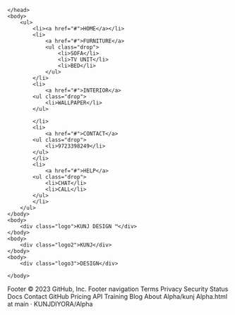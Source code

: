 <html>
    <head>
          
<style>
    *{
    margin: 0;
    padding: 0;
}

.logo{
    color: chocolate;
    font-size: 0.5cm;
    padding: 25px 25px;
}

.logo2{
    font-size: 2.75cm;
    color: black;
    padding-top: 150px;
    padding-left: 550px;
}

.logo3{
    font-size: 2.75cm;
    color: cyan;
    padding-top: 0px;
    padding-left: 550px;
}

ul {
    
    margin-right: 20px;
    float: right;
    position: relative;
    list-style: none;
    background-color: white;
    border: 1px;
}

ul li{
    
    margin-top: 10px;
    margin-bottom: 0px;
    display: inline-block;
    padding-left: 10px;
    position: relative;
    border: 10px 10px solid burlywood;
}

ul li a{
    background: #262626;
    width: 120px;
    border: 1px solid #fff;
    height: 50px;
    line-height: 50px;
    display: block;
    color:white;
    text-decoration: none;
    text-align: center;
    font-size: 20px;
   
}


ul ul li {
    background: #262626;
    width: 100px;
    border: 1px solid #fff;
    height: 50px;
    line-height: 50px;
    width: 120px;;
    text-align: left;
    font-size: 20px;
}


ul li ul.drop li{
    display: block;
}

ul li ul.drop {
    width: 100%;
    background-color: #22438C;
    position: absolute;
    z-index: 999;
    display: none;
}

ul li a:hover{
    background-color: blueviolet;
    color: white;
}

ul li:hover ul.drop{
    background-color:white;
    color: white;
    display: block;
}

ul ul.drop li:hover{
    background-color: blueviolet;
    color: white;
}
</style>

    </head>
    <body>
        <ul>
            <li><a href="#">HOME</a></li>
            <li>
                <a href="#">FURNITURE</a>
                <ul class="drop">
                    <li>SOFA</li>
                    <li>TV UNIT</li>
                    <li>BED</li>
                </ul>
            </li>
            <li>
                <a href="#">INTERIOR</a>
            <ul class="drop">
                <li>WALLPAPER</li>
            </ul>
            
            </li>
            <li>
                <a href="#">CONTACT</a>
            <ul class="drop">
                <li>9723398249</li>
            </ul>
            </li>
            <li>
                <a href="#">HELP</a>
            <ul class="drop"> 
                <li>CHAT</li>
                <li>CALL</li>
            </ul>
            </li>
        </ul>
    </body>
    <body>
        <div class="logo">KUNJ DESIGN ™</div>
    </body>
    <body>
        <div class="logo2">KUNJ</div>
    </body>
    <body>
        <div class="logo3">DESIGN</div>
        
    </body>
</html>
Footer
© 2023 GitHub, Inc.
Footer navigation
Terms
Privacy
Security
Status
Docs
Contact GitHub
Pricing
API
Training
Blog
About
Alpha/kunj Alpha.html at main · KUNJDIYORA/Alpha
